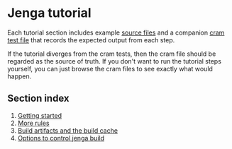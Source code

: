 
# Jenga tutorial

Each tutorial section includes example [source files](files) and a companion [cram test file](cram) that records the expected output from each step.

If the tutorial diverges from the cram tests, then the cram file should be regarded as the source of truth.
If you don't want to run the tutorial steps yourself, you can just browse the cram files to see exactly what would happen.

## Section index

1. [Getting started](01_getting_started.md)
2. [More rules](02_more_rules.md)
3. [Build artifacts and the build cache](03_artifacts_and_cache.md)
4. [Options to control jenga build](04_options.md)
